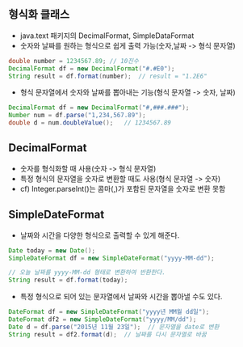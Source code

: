 형식화 클래스
-----

* java.text 패키지의 DecimalFormat, SimpleDataFormat
* 숫자와 날짜를 원하는 형식으로 쉽게 출력 가능(숫자,날짜 -> 형식 문자열)
```java
double number = 1234567.89; // 10진수
DecimalFormat df = new DecimalFormat("#.#E0");
String result = df.format(number);  // result = "1.2E6" 
```

* 형식 문자열에서 숫자와 날짜를 뽑아내는 기능(형식 문자열 -> 숫자, 날짜)
```java
DecimalFormat df = new DecimalFormat("#,###.###");
Number num = df.parse("1,234,567.89");
double d = num.doubleValue();   // 1234567.89
```

DecimalFormat
-----

* 숫자를 형식화할 때 사용(숫자 -> 형식 문자열) 
* 특정 형식의 문자열을 숫자로 변환할 때도 사용(형식 문자열 -> 숫자)
* cf) Integer.parseInt()는 콤마(,)가 포함된 문자열을 숫자로 변환 못함 

SimpleDateFormat
-----

* 날짜와 시간을 다양한 형식으로 출력할 수 있게 해준다. 
```java
Date today = new Date();
SimpleDateFormat df = new SimpleDateFormat("yyyy-MM-dd");

// 오늘 날짜를 yyyy-MM-dd 형태로 변환하여 반환한다. 
String result = df.format(today);
```

* 특정 형식으로 되어 있는 문자열에서 날짜와 시간을 뽑아낼 수도 있다.
```java
DateFormat df = new SimpleDateFormat("yyyy년 MM월 dd일");
DateFormat df2 = new SimpleDateFormat("yyyy/MM/dd");
Date d = df.parse("2015년 11월 23일");  // 문자열을 date로 변환
String result = df2.format(d);  // 날짜를 다시 문자열로 바꿈 
```

